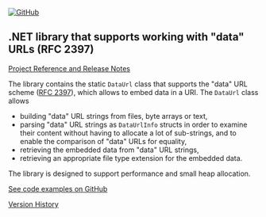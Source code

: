 [![GitHub](https://img.shields.io/github/license/FolkerKinzel/DataUrls)](https://github.com/FolkerKinzel/DataUrls/blob/master/LICENSE)


## .NET library that supports working with "data" URLs (RFC 2397)

[Project Reference and Release Notes](https://github.com/FolkerKinzel/DataUrls/releases/tag/v1.1.3)

The library contains the static `DataUrl` class that supports the "data" URL scheme ([RFC 2397](https://datatracker.ietf.org/doc/html/rfc2397)), which allows to embed data in a URI. The `DataUrl` class allows 
  - building "data" URL strings from files, byte arrays or text,
  - parsing "data" URL strings as `DataUrlInfo` structs in order to examine their content without having to allocate a lot of sub-strings, and to enable the comparison of "data" URLs for equality,
  - retrieving the embedded data from "data" URL strings,
  - retrieving an appropriate file type extension for the embedded data.

The library is designed to support performance and small heap allocation.

[See code examples on GitHub](https://github.com/FolkerKinzel/DataUrls)

[Version History](https://github.com/FolkerKinzel/DataUrls/releases)



